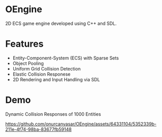 # OEngine
2D ECS game engine developed using C++ and SDL.

# Features
* Entity-Component-System (ECS) with Sparse Sets
* Object Pooling
* Uniform Grid Collision Detection
* Elastic Collision Responese
* 2D Rendering and Input Handling via SDL

# Demo
Dynamic Collision Responses of 1000 Entities

https://github.com/onurcanyasar/OEngine/assets/64331104/5352339b-211e-4f74-98ba-83677fb59148

